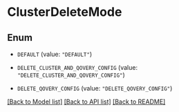 # ClusterDeleteMode

## Enum


* `DEFAULT` (value: `"DEFAULT"`)

* `DELETE_CLUSTER_AND_QOVERY_CONFIG` (value: `"DELETE_CLUSTER_AND_QOVERY_CONFIG"`)

* `DELETE_QOVERY_CONFIG` (value: `"DELETE_QOVERY_CONFIG"`)


[[Back to Model list]](../README.md#documentation-for-models) [[Back to API list]](../README.md#documentation-for-api-endpoints) [[Back to README]](../README.md)


